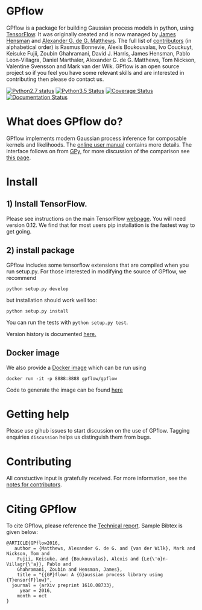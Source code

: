 # GPflow

GPflow is a package for building Gaussian process models in python, using [TensorFlow](http://www.tensorflow.org). It was originally created and is now managed by [James Hensman](http://www.lancaster.ac.uk/staff/hensmanj/) and [Alexander G. de G. Matthews](http://mlg.eng.cam.ac.uk/?portfolio=alex-matthews). 
The full list of [contributors](http://github.com/GPflow/GPflow/graphs/contributors) (in alphabetical order) is Rasmus Bonnevie, Alexis Boukouvalas, Ivo Couckuyt, Keisuke Fujii, Zoubin Ghahramani, David J. Harris, James Hensman, Pablo Leon-Villagra, Daniel Marthaler, Alexander G. de G. Matthews, Tom Nickson, Valentine Svensson and Mark van der Wilk. GPflow is an open source project so if you feel you have some relevant skills and are interested in contributing then please do contact us.  

[![Python2.7 status](https://codeship.com/projects/26b43920-e96e-0133-3481-02cde9680eda/status?branch=master)](https://codeship.com/projects/147609)
[![Python3.5 Status](https://travis-ci.org/GPflow/GPflow.svg?branch=master)](https://travis-ci.org/GPflow/GPflow)
[![Coverage Status](http://codecov.io/github/GPflow/GPflow/coverage.svg?branch=master)](http://codecov.io/github/GPflow/GPflow?branch=master)
[![Documentation Status](https://readthedocs.org/projects/gpflow/badge/?version=latest)](http://gpflow.readthedocs.io/en/latest/?badge=latest)

# What does GPflow do?

GPflow implements modern Gaussian process inference for composable kernels and likelihoods. The [online user manual](http://gpflow.readthedocs.io/en/latest/) contains more details. The interface follows on from [GPy](http://github.com/sheffieldml/gpy), for more discussion of the comparison see [this page](http://gpflow.readthedocs.io/en/latest/intro.html#what-s-the-difference-between-gpy-and-gpflow).

# Install

## 1) Install TensorFlow. 
Please see instructions on the main TensorFlow [webpage](https://www.tensorflow.org/versions/r0.12/get_started/os_setup.html#download-and-setup). You will need version 0.12. We find that for most users pip installation is the fastest way to get going.

## 2) install package
GPflow includes some tensorflow extensions that are compiled when you run setup.py.  For those interested in modifying the source of GPflow, we recommend  
```
python setup.py develop
```
but installation should work well too:
```
python setup.py install
```
You can run the tests with `python setup.py test`.

Version history is documented [here.](https://github.com/GPflow/GPflow/blob/master/RELEASE.md)

## Docker image

We also provide a [Docker image](https://hub.docker.com/r/gpflow/gpflow/) which can be run using

```
docker run -it -p 8888:8888 gpflow/gpflow
```

Code to generate the image can be found [here](Dockerfile)

# Getting help
Please use gihub issues to start discussion on the use of GPflow. Tagging enquiries `discussion` helps us distinguish them from bugs. 

# Contributing
All constuctive input is gratefully received. For more information, see the [notes for contributors](contributing.md).


# Citing GPflow

To cite GPflow, please reference the [Technical report](https://arxiv.org/abs/1610.08733). Sample Bibtex is given below:

```
@ARTICLE{GPflow2016,
   author = {Matthews, Alexander G. de G. and {van der Wilk}, Mark and Nickson, Tom and 
	Fujii, Keisuke. and {Boukouvalas}, Alexis and {Le{\'o}n-Villagr{\'a}}, Pablo and 
	Ghahramani, Zoubin and Hensman, James},
    title = "{{GP}flow: A {G}aussian process library using {T}ensor{F}low}",
  journal = {arXiv preprint 1610.08733},
     year = 2016,
    month = oct
}
```
